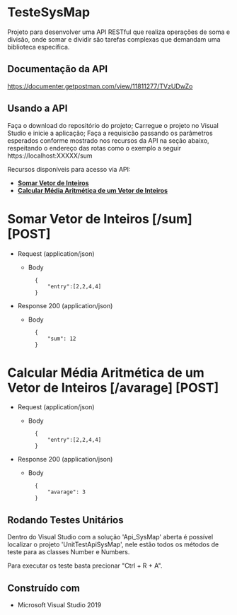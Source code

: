 # TesteSysMap

Projeto para desenvolver uma API RESTful que realiza operações de soma e divisão, onde somar e dividir são tarefas complexas que demandam uma biblioteca específica.

## Documentação da API
https://documenter.getpostman.com/view/11811277/TVzUDwZo

## Usando a API

Faça o download do repositório do projeto;
Carregue o projeto no Visual Studio e inicie a aplicação;
Faça a requisicão passando os parâmetros esperados conforme mostrado nos recursos da API na seção abaixo, respeitando o endereço das rotas como o exemplo a seguir https://localhost:XXXXX/sum


Recursos disponíveis para acesso via API:
* [**Somar Vetor de Inteiros**](#reference/recursos/soma)
* [**Calcular Média Aritmética de um Vetor de Inteiros**](#reference/recursos/media)


# Somar Vetor de Inteiros [/sum] [POST]

+ Request (application/json)

    + Body

   		    {
                "entry":[2,2,4,4]
		    }


+ Response 200 (application/json)

    + Body

            {
                "sum": 12
            }


# Calcular Média Aritmética de um Vetor de Inteiros [/avarage] [POST]

+ Request (application/json)

    + Body

   		    {
                "entry":[2,2,4,4]
		    }


+ Response 200 (application/json)

    + Body

            {
                "avarage": 3
            }




## Rodando Testes Unitários

Dentro do Visual Studio com a solução 'Api_SysMap' aberta é possível localizar o projeto 'UnitTestApiSysMap', nele estão todos os métodos de teste para as classes Number e Numbers.

Para executar os teste basta precionar "Ctrl + R + A".

## Construído com

* Microsoft Visual Studio 2019
